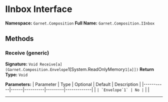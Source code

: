 # IInbox Interface

**Namespace:** `Garnet.Composition`
**Full Name:** `Garnet.Composition.IInbox`

## Methods

### Receive (generic)

**Signature:** `Void Receive[a](Garnet.Composition.Envelope`1[System.ReadOnlyMemory`1[a]])`
**Return Type:** `Void`

**Parameters:**
| Parameter | Type | Optional | Default | Description |
|-----------|------|----------|---------|-------------|
| `` | `Envelope`1` | No | `` |  |

---